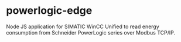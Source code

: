 # powerlogic-edge

Node JS application for SIMATIC WinCC Unified to read energy consumption from Schneider PowerLogic series over Modbus TCP/IP.
